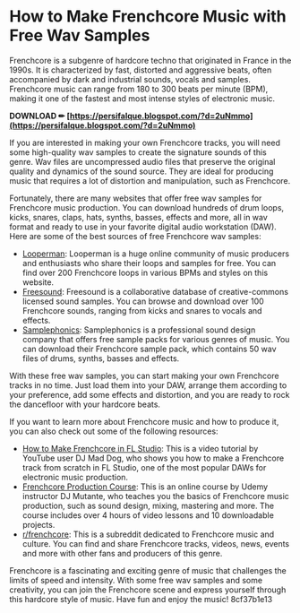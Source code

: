 # How to Make Frenchcore Music with Free Wav Samples
 
Frenchcore is a subgenre of hardcore techno that originated in France in the 1990s. It is characterized by fast, distorted and aggressive beats, often accompanied by dark and industrial sounds, vocals and samples. Frenchcore music can range from 180 to 300 beats per minute (BPM), making it one of the fastest and most intense styles of electronic music.
 
**DOWNLOAD ✏ [https://persifalque.blogspot.com/?d=2uNmmo](https://persifalque.blogspot.com/?d=2uNmmo)**


 
If you are interested in making your own Frenchcore tracks, you will need some high-quality wav samples to create the signature sounds of this genre. Wav files are uncompressed audio files that preserve the original quality and dynamics of the sound source. They are ideal for producing music that requires a lot of distortion and manipulation, such as Frenchcore.
 
Fortunately, there are many websites that offer free wav samples for Frenchcore music production. You can download hundreds of drum loops, kicks, snares, claps, hats, synths, basses, effects and more, all in wav format and ready to use in your favorite digital audio workstation (DAW). Here are some of the best sources of free Frenchcore wav samples:
 
- [Looperman](https://www.looperman.com/loops/tags/royalty-free-frenchcore-loops-samples-sounds-wavs-download): Looperman is a huge online community of music producers and enthusiasts who share their loops and samples for free. You can find over 200 Frenchcore loops in various BPMs and styles on this website.
- [Freesound](https://www.freesound.org/search/?q=frenchcore): Freesound is a collaborative database of creative-commons licensed sound samples. You can browse and download over 100 Frenchcore sounds, ranging from kicks and snares to vocals and effects.
- [Samplephonics](https://www.samplephonics.com/products/free/frenchcore): Samplephonics is a professional sound design company that offers free sample packs for various genres of music. You can download their Frenchcore sample pack, which contains 50 wav files of drums, synths, basses and effects.

With these free wav samples, you can start making your own Frenchcore tracks in no time. Just load them into your DAW, arrange them according to your preference, add some effects and distortion, and you are ready to rock the dancefloor with your hardcore beats.
  
If you want to learn more about Frenchcore music and how to produce it, you can also check out some of the following resources:

- [How to Make Frenchcore in FL Studio](https://www.youtube.com/watch?v=9Z0f4Zg7f4k): This is a video tutorial by YouTube user DJ Mad Dog, who shows you how to make a Frenchcore track from scratch in FL Studio, one of the most popular DAWs for electronic music production.
- [Frenchcore Production Course](https://www.udemy.com/course/frenchcore-production-course/): This is an online course by Udemy instructor DJ Mutante, who teaches you the basics of Frenchcore music production, such as sound design, mixing, mastering and more. The course includes over 4 hours of video lessons and 10 downloadable projects.
- [r/frenchcore](https://www.reddit.com/r/frenchcore/): This is a subreddit dedicated to Frenchcore music and culture. You can find and share Frenchcore tracks, videos, news, events and more with other fans and producers of this genre.

Frenchcore is a fascinating and exciting genre of music that challenges the limits of speed and intensity. With some free wav samples and some creativity, you can join the Frenchcore scene and express yourself through this hardcore style of music. Have fun and enjoy the music!
 8cf37b1e13
 
